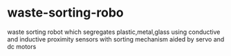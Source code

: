 # waste-sorting-robo
waste sorting robot which segregates plastic,metal,glass using conductive and inductive proximity sensors with sorting mechanism aided by servo and dc motors
